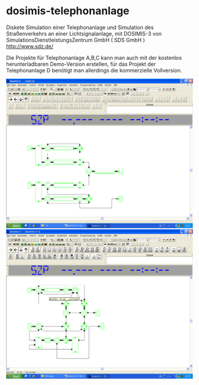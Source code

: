 # dosimis-telephonanlage
Diskete Simulation einer Telephonanlage und Simulation des Straßenverkehrs  an einer Lichtsignalanlage, mit  DOSIMIS-3 von SimulationsDienstleistungsZentrum GmbH ( SDS GmbH ) http://www.sdz.de/

Die Projekte für Telephonanlage A,B,C kann man auch mit der kostenlos herunterladbaren Demo-Version erstellen, für das Projekt der Telephonanlage D benötigt man allerdings die kommerzielle Vollversion.

![Modell 'Telephonanlage C'](/doc/images/telef_c.png "Modell 'Telephonanlage C'") 
![Modell 'Telephonanlage D'](/doc/images/telef_d.png "Modell 'Telephonanlage D'") 
